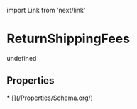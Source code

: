 import Link from 'next/link'
# ReturnShippingFees

undefined

## Properties

<Grid>
* [](/Properties/Schema.org/)

</Grid>

